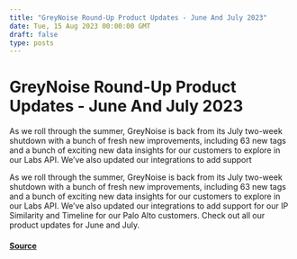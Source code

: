 ```yaml
---
title: "GreyNoise Round-Up Product Updates - June And July 2023"
date: Tue, 15 Aug 2023 00:00:00 GMT
draft: false
type: posts
---
```

# GreyNoise Round-Up Product Updates - June And July 2023





As we roll through the summer, GreyNoise is back from its July two-week shutdown with a bunch of fresh new improvements, including 63 new tags and a bunch of exciting new data insights for our customers to explore in our Labs API. We’ve also updated our integrations to add support

As we roll through the summer, GreyNoise is back from its July two-week shutdown with a bunch of fresh new improvements, including 63 new tags and a bunch of exciting new data insights for our customers to explore in our Labs API. We’ve also updated our integrations to add support for our IP Similarity and Timeline for our Palo Alto customers. Check out all our product updates for June and July.

#### [Source](https://www.greynoise.io/blog/greynoise-round-up-product-updates-june-and-july-2023)

